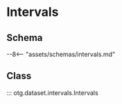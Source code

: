 # Intervals

## Schema

--8<-- "assets/schemas/intervals.md"

## Class

::: otg.dataset.intervals.Intervals
